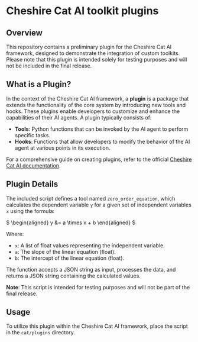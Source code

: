 # Cheshire Cat AI toolkit plugins

## Overview

This repository contains a preliminary plugin for the Cheshire Cat AI framework, designed to demonstrate the integration of custom toolkits. Please note that this plugin is intended solely for testing purposes and will not be included in the final release.

## What is a Plugin?

In the context of the Cheshire Cat AI framework, a **plugin** is a package that extends the functionality of the core system by introducing new tools and hooks. These plugins enable developers to customize and enhance the capabilities of their AI agents. A plugin typically consists of:

- **Tools**: Python functions that can be invoked by the AI agent to perform specific tasks.
- **Hooks**: Functions that allow developers to modify the behavior of the AI agent at various points in its execution.

For a comprehensive guide on creating plugins, refer to the official [Cheshire Cat AI documentation](https://cheshire-cat-ai.github.io/docs/plugins/plugins/).

## Plugin Details

The included script defines a tool named `zero_order_equation`, which calculates the dependent variable `y` for a given set of independent variables `x` using the formula:

$
\begin{aligned}
y &= a \times x + b
\end{aligned}
$

Where:
- `x`: A list of float values representing the independent variable.
- `a`: The slope of the linear equation (float).
- `b`: The intercept of the linear equation (float).

The function accepts a JSON string as input, processes the data, and returns a JSON string containing the calculated values.

**Note**: This script is intended for testing purposes and will not be part of the final release.

## Usage

To utilize this plugin within the Cheshire Cat AI framework, place the script in the `cat/plugins` directory.
